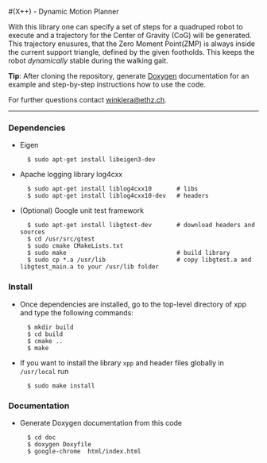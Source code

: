 #(X++) - Dynamic Motion Planner

With this library one can specify a set of steps for a quadruped robot to 
execute and a trajectory for the Center of Gravity (CoG) will be generated. 
This trajectory enusures, that the Zero Moment Point(ZMP) is always inside the
current support triangle, defined by the given footholds. This keeps the robot
_dynamically_ stable during the walking gait.

**Tip**: After cloning the repository, generate [Doxygen](http://www.stack.nl/~dimitri/doxygen/) 
documentation for an example and step-by-step instructions how to use the code.

For further questions contact <winklera@ethz.ch>. 

------------------------------------------------------------------------------------
### Dependencies 

- Eigen

        $ sudo apt-get install libeigen3-dev

- Apache logging library log4cxx

        $ sudo apt-get install liblog4cxx10       # libs
        $ sudo apt-get install liblog4cxx10-dev   # headers
    
- (Optional) Google unit test framework

        $ sudo apt-get install libgtest-dev       # download headers and sources                  
        $ cd /usr/src/gtest             
        $ sudo cmake CMakeLists.txt
        $ sudo make                               # build library        
        $ sudo cp *.a /usr/lib                    # copy libgtest.a and libgtest_main.a to your /usr/lib folder
          
          
### Install 
- Once dependencies are installed, go to the top-level directory of xpp and type the
following commands:

        $ mkdir build
        $ cd build
        $ cmake ..    
        $ make
    
- If you want to install the library `xpp` and header files globally in `/usr/local` run

        $ sudo make install    


### Documentation
- Generate Doxygen documentation from this code

        $ cd doc
        $ doxygen Doxyfile
        $ google-chrome  html/index.html